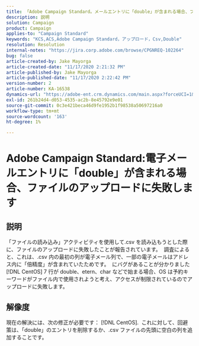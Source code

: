 ```yaml
---
title: 「Adobe Campaign Standard。メールエントリに「double」が含まれる場合、ファイルのアップロードに失敗します
description: 説明
solution: Campaign
product: Campaign
applies-to: "Campaign Standard"
keywords: "KCS,ACS,Adobe Campaign Standard，アップロード，Csv,Double"
resolution: Resolution
internal-notes: "https://jira.corp.adobe.com/browse/CPGNREQ-102264"
bug: false
article-created-by: Jake Mayorga
article-created-date: "11/17/2020 2:21:32 PM"
article-published-by: Jake Mayorga
article-published-date: "11/17/2020 2:22:42 PM"
version-number: 2
article-number: KA-16538
dynamics-url: "https://adobe-ent.crm.dynamics.com/main.aspx?forceUCI=1&pagetype=entityrecord&etn=knowledgearticle&id=35fe582f-e028-eb11-a813-000d3a593c3f"
exl-id: 261b24d4-d053-4535-ac2b-8e45792e9e01
source-git-commit: 0c3e421beca46d9fe1952b1f98538a50697216a0
workflow-type: tm+mt
source-wordcount: '163'
ht-degree: 1%

---
```


# Adobe Campaign Standard:電子メールエントリに「double」が含まれる場合、ファイルのアップロードに失敗します

## 説明

「ファイルの読み込み」アクティビティを使用して.csv を読み込もうとした際に、ファイルのアップロードに失敗したことが報告されています。  調査によると、これは、.csv 内の最初の列が電子メール列で、一部の電子メールはアドレス内に「倍精度」が含まれていたためです。  にバグがあることが分かりました [!DNL CentOS] 7 行が double、etern、char などで始まる場合、OS は予約キーワードがファイル内で使用されようと考え、アクセスが制限されているのでアップロードに失敗します。

## 解像度

現在の解決には、次の修正が必要です： [!DNL CentOS].  これに対して、回避策は、「double」のエントリを削除するか、.csv ファイルの先頭に空白の列を追加することです。
